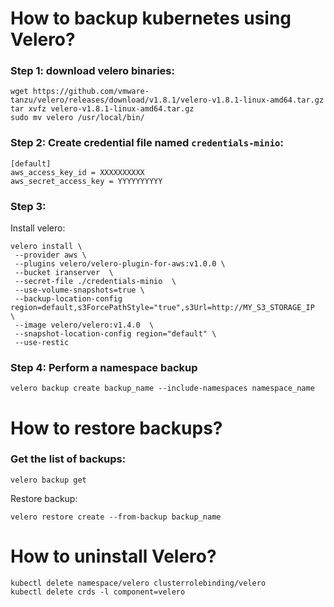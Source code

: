 # How to backup kubernetes using Velero?  

### Step 1: download velero binaries:
```commandline
wget https://github.com/vmware-tanzu/velero/releases/download/v1.8.1/velero-v1.8.1-linux-amd64.tar.gz
tar xvfz velero-v1.8.1-linux-amd64.tar.gz
sudo mv velero /usr/local/bin/
```
### Step 2: Create credential file named `credentials-minio`:
```commandline
[default]
aws_access_key_id = XXXXXXXXXX
aws_secret_access_key = YYYYYYYYYY
```
### Step 3:
Install velero:
```commandline
velero install \
 --provider aws \
 --plugins velero/velero-plugin-for-aws:v1.0.0 \
 --bucket iranserver  \
 --secret-file ./credentials-minio  \
 --use-volume-snapshots=true \
 --backup-location-config region=default,s3ForcePathStyle="true",s3Url=http://MY_S3_STORAGE_IP  \
 --image velero/velero:v1.4.0  \
 --snapshot-location-config region="default" \
 --use-restic
```
### Step 4: Perform a namespace backup
```
velero backup create backup_name --include-namespaces namespace_name
```

# How to restore backups?
### Get the list of backups:
```
velero backup get
```
Restore backup:
```
velero restore create --from-backup backup_name
```

# How to uninstall Velero?
```
kubectl delete namespace/velero clusterrolebinding/velero
kubectl delete crds -l component=velero
```
